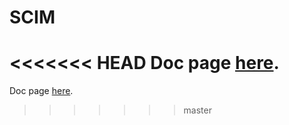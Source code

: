 # SCIM

<<<<<<< HEAD
Doc page [here](https://www.gluu.org/docs/gluu-server/user-management/scim2/).
=======
Doc page [here](https://www.gluu.org/docs/ce/user-management/scim2/).
>>>>>>> master
